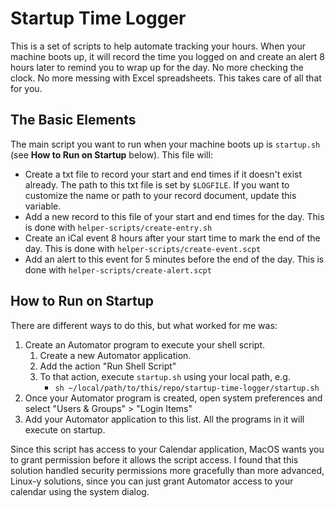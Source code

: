 # Startup Time Logger

This is a set of scripts to help automate tracking your hours. When your machine boots up, it will record the time you logged on and create an alert 8 hours later to remind you to wrap up for the day. No more checking the clock. No more messing with Excel spreadsheets. This takes care of all that for you.

## The Basic Elements
The main script you want to run when your machine boots up is `startup.sh` (see **How to Run on Startup** below). This file will:
- Create a txt file to record your start and end times if it doesn't exist already. The path to this txt file is set by `$LOGFILE`. If you want to customize the name or path to your record document, update this variable.
- Add a new record to this file of your start and end times for the day. This is done with `helper-scripts/create-entry.sh`
- Create an iCal event 8 hours after your start time to mark the end of the day. This is done with `helper-scripts/create-event.scpt`
- Add an alert to this event for 5 minutes before the end of the day. This is done with `helper-scripts/create-alert.scpt`

## How to Run on Startup
There are different ways to do this, but what worked for me was:

1. Create an Automator program to execute your shell script.
    1. Create a new Automator application.
    2. Add the action "Run Shell Script"
    3. To that action, execute `startup.sh` using your local path, e.g.
        - `sh ~/local/path/to/this/repo/startup-time-logger/startup.sh`
2. Once your Automator program is created, open system preferences and select "Users & Groups" > "Login Items"
3. Add your Automator application to this list. All the programs in it will execute on startup.
    
Since this script has access to your Calendar application, MacOS wants you to grant permission before it allows the script access. I found that this solution handled security permissions more gracefully than more advanced, Linux-y solutions, since you can just grant Automator access to your calendar using the system dialog.

